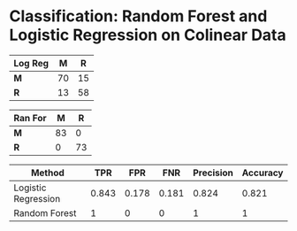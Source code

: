 # Classification: Random Forest and Logistic Regression on Colinear Data

Log Reg | M | R 
--- | --- | ---
**M** | 70 | 15
**R** | 13 | 58

Ran For | M | R 
--- | --- | ---
**M** | 83 |  0
**R** |  0 | 73


Method | TPR | FPR | FNR | Precision | Accuracy
--- | --- | --- | --- | --- | --- |
Logistic Regression |  0.843 | 0.178 | 0.181 | 0.824 | 0.821
Random Forest | 1 | 0 | 0 | 1 | 1 
